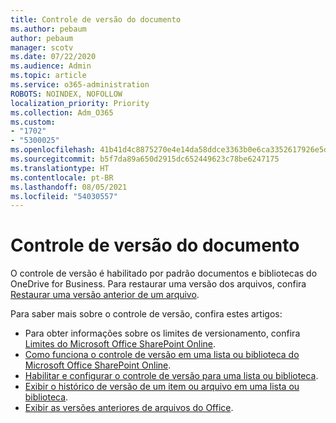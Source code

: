 ```yaml
---
title: Controle de versão do documento
ms.author: pebaum
author: pebaum
manager: scotv
ms.date: 07/22/2020
ms.audience: Admin
ms.topic: article
ms.service: o365-administration
ROBOTS: NOINDEX, NOFOLLOW
localization_priority: Priority
ms.collection: Adm_O365
ms.custom:
- "1702"
- "5300025"
ms.openlocfilehash: 41b41d4c8875270e4e14da58ddce3363b0e6ca3352617926e5dbfa2352c3b843
ms.sourcegitcommit: b5f7da89a650d2915dc652449623c78be6247175
ms.translationtype: HT
ms.contentlocale: pt-BR
ms.lasthandoff: 08/05/2021
ms.locfileid: "54030557"
---
```

# <a name="document-versioning"></a>Controle de versão do documento

O controle de versão é habilitado por padrão documentos e bibliotecas do OneDrive for Business. Para restaurar uma versão dos arquivos, confira [Restaurar uma versão anterior de um arquivo](https://support.office.com/article/restore-a-previous-version-of-a-file-in-onedrive-159cad6d-d76e-4981-88ef-de6e96c93893?ui=en-US&rs=en-US&ad=US).  

Para saber mais sobre o controle de versão, confira estes artigos:  

- Para obter informações sobre os limites de versionamento, confira [Limites do Microsoft Office SharePoint Online](https://docs.microsoft.com/office365/servicedescriptions/sharepoint-online-service-description/sharepoint-online-limits).     
- [Como funciona o controle de versão em uma lista ou biblioteca do Microsoft Office SharePoint Online](https://support.office.com/article/how-does-versioning-work-in-a-sharepoint-list-or-library-0f6cd105-974f-44a4-aadb-43ac5bdfd247).
- [Habilitar e configurar o controle de versão para uma lista ou biblioteca](https://support.office.com/article/enable-and-configure-versioning-for-a-list-or-library-1555d642-23ee-446a-990a-bcab618c7a37?ocmsassetID=HA102772148&CTT=3&CorrelationId=52441bb1-a619-4375-89d5-19d28769890f&ui=en-US&rs=en-US&ad=US).
- [Exibir o histórico de versão de um item ou arquivo em uma lista ou biblioteca](https://support.office.com/article/View-the-version-history-of-an-item-or-file-in-a-list-or-library-53262060-5092-424D-A50B-C798B0EC32B1).
- [Exibir as versões anteriores de arquivos do Office](https://support.office.com/article/view-previous-versions-of-office-files-5c1e076f-a9c9-41b8-8ace-f77b9642e2c2).